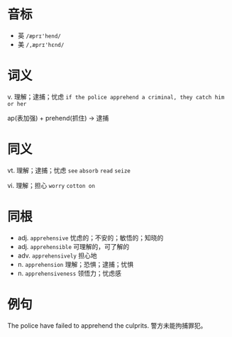 # 音标

- 英 `/æprɪ'hend/`
- 美 `/,æprɪ'hɛnd/`

# 词义

v. 理解；逮捕；忧虑
`if the police apprehend a criminal, they catch him or her`



ap(表加强) + prehend(抓住) → 逮捕

# 同义

vt. 理解；逮捕；忧虑
`see` `absorb` `read` `seize`

vi. 理解；担心
`worry` `cotton on`

# 同根

- adj. `apprehensive` 忧虑的；不安的；敏悟的；知晓的
- adj. `apprehensible` 可理解的，可了解的
- adv. `apprehensively` 担心地
- n. `apprehension` 理解；恐惧；逮捕；忧惧
- n. `apprehensiveness` 领悟力；忧虑感

# 例句

The police have failed to apprehend the culprits.
警方未能拘捕罪犯。


